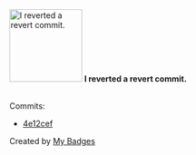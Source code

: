 <img src="https://my-badges.github.io/my-badges/revert-revert-commit.png" alt="I reverted a revert commit." title="I reverted a revert commit." width="128">
<strong>I reverted a revert commit.</strong>
<br><br>

Commits:

- <a href="https://github.com/JarredAllen/EncryptionCracker---APCSP-Create-Task/commit/4e12ceffe0ad0e13644fb5558272131586c45ad6">4e12cef</a>


Created by <a href="https://github.com/my-badges/my-badges">My Badges</a>